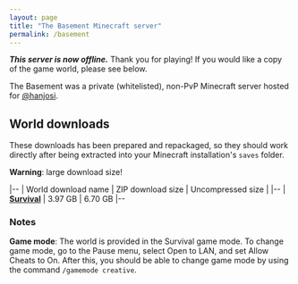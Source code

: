 ```yaml
---
layout: page
title: "The Basement Minecraft server"
permalink: /basement
---
```


***This server is now offline.*** Thank you for playing! If you would like a copy of the game world, please see below.

The Basement was a private (whitelisted), non-PvP Minecraft server hosted for [@hanjosi](https://twitter.com/hanjosi). 

## World downloads

These downloads has been prepared and repackaged, so they should work directly after being extracted into your Minecraft installation's `saves` folder. 

**Warning**: large download size!

|--
| World download name | ZIP download size | Uncompressed size |
|--
| [**Survival**](https://go.dangeraspect.xyz/basementmc) | 3.97 GB | 6.70 GB 
|--

### Notes

**Game mode**: The world is provided in the Survival game mode. To change game mode, go to the Pause menu, select Open to LAN, and set Allow Cheats to On. After this, you should be able to change game mode by using the command `/gamemode creative`.